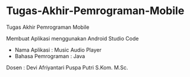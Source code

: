 # Tugas-Akhir-Pemrograman-Mobile
Tugas Akhir Pemrograman Mobile

Membuat Aplikasi menggunakan Android Studio Code
- Nama Aplikasi : Music Audio Player
- Bahasa Pemrograman : Java

Dosen : Devi Afriyantari Puspa Putri S.Kom. M.Sc.
